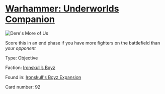 # [Warhammer: Underworlds Companion](https://guidokessels.github.io/wh-underworlds)

  

![Dere's More of Us](https://warhammerunderworlds.com/wp-content/uploads/sites/6/2017/12/092_ENG-Deres-More-of-Us.png)

Score this in an end phase if you have more fighters on the battlefield than <i>your opponent</i>

Type: Objective

Faction: [Ironskull’s Boyz](https://guidokessels.github.io/wh-underworlds/factions/ironskulls-boyz.md)

Found in: [Ironskull's Boyz Expansion](https://guidokessels.github.io/wh-underworlds/locations/ironskulls-boyz-expansion.md)

Card number: 92
